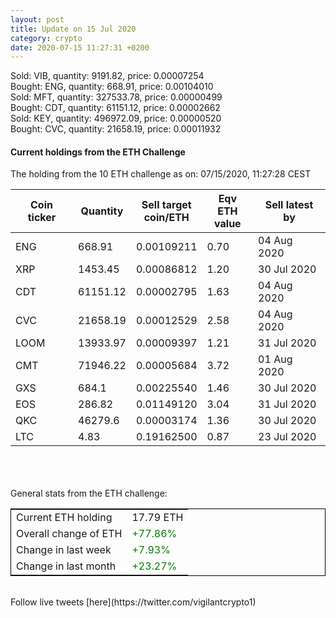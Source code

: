 ```yaml
---
layout: post
title: Update on 15 Jul 2020
category: crypto
date: 2020-07-15 11:27:31 +0200
---
```

<!-- Global site tag (gtag.js) - Google Analytics -->
<script async src="https://www.googletagmanager.com/gtag/js?id=UA-103831149-5"></script>
<script>
  window.dataLayer = window.dataLayer || [];
  function gtag(){dataLayer.push(arguments);}
  gtag('js', new Date());

  gtag('config', 'UA-103831149-5');
</script>
Sold: VIB, quantity:      9191.82, price:   0.00007254<br>Bought: ENG, quantity:       668.91, price:   0.00104010<br>Sold: MFT, quantity:    327533.78, price:   0.00000499<br>Bought: CDT, quantity:     61151.12, price:   0.00002662<br>Sold: KEY, quantity:    496972.09, price:   0.00000520<br>Bought: CVC, quantity:     21658.19, price:   0.00011932<br>

#### Current holdings from the ETH Challenge

The holding from the 10 ETH challenge as on: 07/15/2020, 11:27:28 CEST

|Coin ticker|Quantity|Sell target<br>coin/ETH|Eqv ETH<br>value|Sell latest by|
|-----------|--------|-----------|-----------|--------------|
ENG|668.91|  0.00109211|0.70|04 Aug 2020|
XRP|1453.45|  0.00086812|1.20|30 Jul 2020|
CDT|61151.12|  0.00002795|1.63|04 Aug 2020|
CVC|21658.19|  0.00012529|2.58|04 Aug 2020|
LOOM|13933.97|  0.00009397|1.21|31 Jul 2020|
CMT|71946.22|  0.00005684|3.72|01 Aug 2020|
GXS|684.1|  0.00225540|1.46|30 Jul 2020|
EOS|286.82|  0.01149120|3.04|31 Jul 2020|
QKC|46279.6|  0.00003174|1.36|30 Jul 2020|
LTC|4.83|  0.19162500|0.87|23 Jul 2020|

<br>
<br>
<br>
General stats from the ETH challenge:

<table style="border:1px solid black;margin-left:auto;margin-right:auto;">
	<tbody>
	<tr>
		<td>Current ETH holding</td>
		<td>     17.79 ETH</td>
	</tr>
	<tr>
		<td>Overall change of ETH</td>
		<td><font color="green">+77.86%</font></td>
	</tr>
	<tr>
		<td>Change in last week</td>
		<td><font color="green">+7.93%</font></td>
	</tr>
	<tr>
		<td>Change in last month</td>
		<td><font color="green">+23.27%</font></td>
	</tr>
	</tbody>
</table>

<br>
Follow live tweets [here](https://twitter.com/vigilantcrypto1)
<br>
<br>